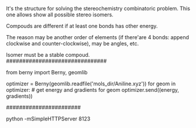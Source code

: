 It's the structure for solving the stereochemistry combinatoric problem. This one allows show all possible stereo isomers.

Compouds are different if at least one bonds has other energy.

The reason may be another order of elements (if there'are 4 bonds: append clockwise and counter-clockwise), may be angles, etc.

Isomer must be a stable compoud.
###############################

from berny import Berny, geomlib

optimizer = Berny(geomlib.readfile('mols_dir/Aniline.xyz'))
for geom in optimizer:
    # get energy and gradients for geom
    optimizer.send((energy, gradients))


####################### 

python -mSimpleHTTPServer 8123
